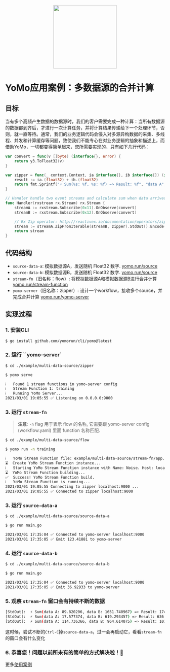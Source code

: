 <p align="center">
  <img width="200px" height="200px" src="https://yomo.run/yomo-logo.png" />
</p>

# YoMo应用案例：多数据源的合并计算

## 目标

当有多个高频产生数据的数据源时，我们的客户需要完成一种计算：当所有数据源的数据都到齐后，才进行一次计算任务，并将计算结果传递给下一个处理环节，否则，就一直等待。通常，我们的业务逻辑代码会侵入对多源异构数据的采集、多线程、并发和计算缓存等问题，致使我们不能专心在对业务逻辑的抽象和描述上，而借助YoMo，一切都变得简单起来，您所需要实现的，只有如下几行代码：

```go
var convert = func(v []byte) (interface{}, error) {
	return y3.ToFloat32(v)
}

var zipper = func(_ context.Context, ia interface{}, ib interface{}) (interface{}, error) {
	result := ia.(float32) + ib.(float32)
	return fmt.Sprintf("⚡️ Sum(%s: %f, %s: %f) => Result: %f", "data A", ia.(float32), "data B", ib.(float32), result), nil
}

// Handler handle two event streams and calculate sum when data arrived
func Handler(rxstream rx.Stream) rx.Stream {
	streamA := rxstream.Subscribe(0x11).OnObserve(convert)
	streamB := rxstream.Subscribe(0x12).OnObserve(convert)

	// Rx Zip operator: http://reactivex.io/documentation/operators/zip.html
	stream := streamA.ZipFromIterable(streamB, zipper).StdOut().Encode(0x13)
	return stream
}

```

## 代码结构

+ `source-data-a`: 模拟数据源A，发送随机 Float32 数字. [yomo.run/source](https://yomo.run/source)
+ `source-data-b`: 模拟数据源B，发送随机 Float32 数字. [yomo.run/source](https://yomo.run/source)
+ `stream-fn`（旧名称：flow）: 将模拟数据源A和模拟数据源B进行合并计算[yomo.run/stream-function](https://yomo.run/flow)
+ `yomo-server`（旧名称：zipper）: 设计一个workflow，接收多个source，并完成合并计算 [yomo.run/yomo-server](https://yomo.run/zipper)

## 实现过程

### 1. 安装CLI

```bash
$ go install github.com/yomorun/cli/yomo@latest
```

### 2. 运行 ``yomo-server`

```bash
$ cd ./example/multi-data-source/zipper

$ yomo serve

ℹ️   Found 1 stream functions in yomo-server config
ℹ️   Stream Function 1: training
ℹ️   Running YoMo Server...
2021/03/01 19:05:55 ✅ Listening on 0.0.0.0:9000

```

### 3. 运行 `stream-fn`

> **注意**: `-n` flag 用于表示 flow 的名称, 它需要跟 yomo-server config (workflow.yaml) 里面 function 名称匹配.

```bash
$ cd ./example/multi-data-source/flow

$ yomo run -n training

ℹ️   YoMo Stream Function file: example/multi-data-source/stream-fn/app.go
⌛  Create YoMo Stream Function instance...
ℹ️   Starting YoMo Stream Function instance with Name: Noise. Host: localhost. Port: 9000.
⌛  YoMo Stream Function building...
✅  Success! YoMo Stream Function build.
ℹ️   YoMo Stream Function is running...
2021/03/01 19:05:55 Connecting to zipper localhost:9000 ...
2021/03/01 19:05:55 ✅ Connected to zipper localhost:9000

```

### 3. 运行 `source-data-a`

```bash
$ cd ./example/multi-data-source/source-data-a

$ go run main.go

2021/03/01 17:35:04 ✅ Connected to yomo-server localhost:9000
2021/03/01 17:35:05 ✅ Emit 123.41881 to yomo-server

```

### 4. 运行 `source-data-b`

```bash
$ cd ./example/multi-data-source/source-data-b

$ go run main.go

2021/03/01 17:35:04 ✅ Connected to yomo-server localhost:9000
2021/03/01 17:35:05 ✅ Emit 36.92933 to yomo-server

```

### 5. 观察 `stream-fn` 窗口会有持续不断的数据

```bash
[StdOut]:  ⚡️ Sum(data A: 89.820206, data B: 1651.740967) => Result: 1741.561157
[StdOut]:  ⚡️ Sum(data A: 17.577374, data B: 619.293457) => Result: 636.870850
[StdOut]:  ⚡️ Sum(data A: 114.736366, data B: 964.614075) => Result: 1079.350464
```

这时候，尝试不断的`Ctrl-C`掉`source-data-a`，过一会再启动它，看看`stream-fn`的窗口会有什么变化

### 6. 恭喜您！问题以前所未有的简单的方式解决啦！🚀

更多[使用案例](https://github.com/yomorun/yomo)
